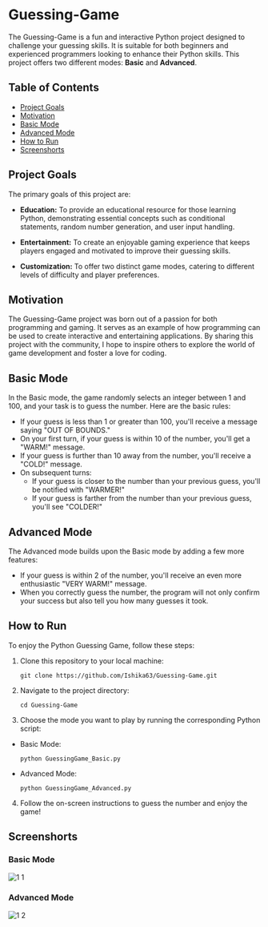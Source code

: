 # Guessing-Game

The Guessing-Game is a fun and interactive Python project designed to challenge your guessing skills. It is suitable for both beginners and experienced programmers looking to enhance their Python skills. This project offers two different modes: **Basic** and **Advanced**.

## Table of Contents
- [Project Goals](#project-goals)
- [Motivation](#motivation)
- [Basic Mode](#basic-mode)
- [Advanced Mode](#advanced-mode)
- [How to Run](#how-to-run)
- [Screenshorts](#screenshorts)


## Project Goals

The primary goals of this project are:

- **Education:** To provide an educational resource for those learning Python, demonstrating essential concepts such as conditional statements, random number generation, and user input handling.

- **Entertainment:** To create an enjoyable gaming experience that keeps players engaged and motivated to improve their guessing skills.

- **Customization:** To offer two distinct game modes, catering to different levels of difficulty and player preferences.


## Motivation

The Guessing-Game project was born out of a passion for both programming and gaming. It serves as an example of how programming can be used to create interactive and entertaining applications. By sharing this project with the community, I hope to inspire others to explore the world of game development and foster a love for coding.


## Basic Mode

In the Basic mode, the game randomly selects an integer between 1 and 100, and your task is to guess the number. Here are the basic rules:

- If your guess is less than 1 or greater than 100, you'll receive a message saying "OUT OF BOUNDS."
- On your first turn, if your guess is within 10 of the number, you'll get a "WARM!" message.
- If your guess is further than 10 away from the number, you'll receive a "COLD!" message.
- On subsequent turns:
  - If your guess is closer to the number than your previous guess, you'll be notified with "WARMER!"
  - If your guess is farther from the number than your previous guess, you'll see "COLDER!"

## Advanced Mode

The Advanced mode builds upon the Basic mode by adding a few more features:

- If your guess is within 2 of the number, you'll receive an even more enthusiastic "VERY WARM!" message.
- When you correctly guess the number, the program will not only confirm your success but also tell you how many guesses it took.

## How to Run

To enjoy the Python Guessing Game, follow these steps:

1. Clone this repository to your local machine:

   ```shell
   git clone https://github.com/Ishika63/Guessing-Game.git

2. Navigate to the project directory:

   ```shell
   cd Guessing-Game

3. Choose the mode you want to play by running the corresponding Python script:

- Basic Mode:

   ```shell
   python GuessingGame_Basic.py

- Advanced Mode:

   ```shell
   python GuessingGame_Advanced.py

4. Follow the on-screen instructions to guess the number and enjoy the game!


## Screenshorts

### Basic Mode

![1 1](https://github.com/Ishika63/Guessing-Game/assets/80192358/5a43c368-70fb-47b3-93a0-93259060b94f)


### Advanced Mode

![1 2](https://github.com/Ishika63/Guessing-Game/assets/80192358/e6c12753-462b-4289-be75-97930cf59f98)

